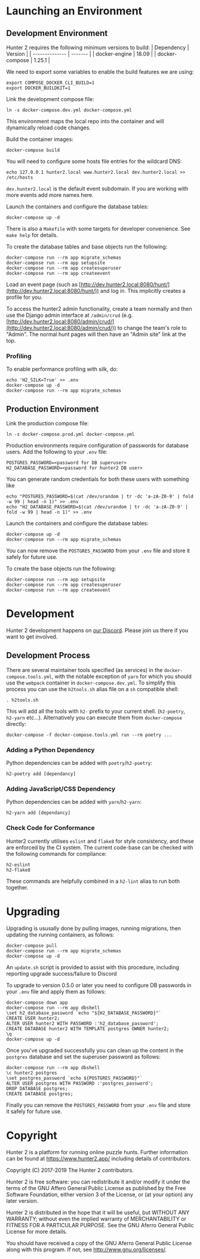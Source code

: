 Launching an Environment
========================

Development Environment
-----------------------

Hunter 2 requires the following minimum versions to build:
| Dependency     | Version |
| -------------- | ------- |
| docker-engine  | 18.09   |
| docker-compose | 1.25.1  |

We need to export some variables to enable the build features we are using:
```shell
export COMPOSE_DOCKER_CLI_BUILD=1
export DOCKER_BUILDKIT=1
```

Link the development compose file:
```shell
ln -s docker-compose.dev.yml docker-compose.yml
```
This environment maps the local repo into the container and will dynamically reload code changes.

Build the container images:
```shell
docker-compose build
```

You will need to configure some hosts file entries for the wildcard DNS:
```shell
echo 127.0.0.1 hunter2.local www.hunter2.local dev.hunter2.local >> /etc/hosts
```
`dev.hunter2.local` is the default event subdomain. If you are working with more events add more names here.

Launch the containers and configure the database tables:
```shell
docker-compose up -d
```

There is also a `Makefile` with some targets for developer convenience. See `make help` for details.

To create the database tables and base objects run the following:
```shell
docker-compose run --rm app migrate_schemas
docker-compose run --rm app setupsite
docker-compose run --rm app createsuperuser
docker-compose run --rm app createevent
```

Load an event page (such as [http://dev.hunter2.local:8080/hunt/](http://dev.hunter2.local:8080/hunt/)) and log in.
This implicitly creates a profile for you.

To access the hunter2 admin functionality, create a team normally and then use the Django admin interface
at `/admin/crud` (e.g. [http://dev.hunter2.local:8080/admin/crud/](http://dev.hunter2.local:8080/admin/crud/))
to change the team's role to "Admin". The normal hunt pages will then have an "Admin site" link at the top.

### Profiling ###
To enable performance profiling with silk, do:
```shell
echo 'H2_SILK=True' >> .env
docker-compose up -d
docker-compose run --rm app migrate_schemas
```

Production Environment
----------------------

Link the production compose file:
```shell
ln -s docker-compose.prod.yml docker-compose.yml
```

Production environments require configuration of passwords for database users. Add the following to your `.env` file:
```
POSTGRES_PASSWORD=<password for DB superuser>
H2_DATABASE_PASSWORD=<password for hunter2 DB user>
```

You can generate random credentials for both these users with something like
```
echo "POSTGRES_PASSWORD=$(cat /dev/urandom | tr -dc 'a-zA-Z0-9' | fold -w 99 | head -n 1)" >> .env
echo "H2_DATABASE_PASSWORD=$(cat /dev/urandom | tr -dc 'a-zA-Z0-9' | fold -w 99 | head -n 1)" >> .env
```

Launch the containers and configure the database tables:
```shell
docker-compose up -d
docker-compose run --rm app migrate_schemas
```

You can now remove the `POSTGRES_PASSWORD` from your `.env` file and store it safely for future use.

To create the base objects run the following:
```shell
docker-compose run --rm app setupsite
docker-compose run --rm app createsuperuser
docker-compose run --rm app createevent
```

Development
===========

Hunter 2 development happens on [our Discord](https://discord.gg/9jZEcr6FwT).
Please join us there if you want to get involved.

Development Process
-------------------

There are several maintainer tools specified (as services) in the `docker-compose.tools.yml`, with the notable exception of `yarn` for which you should use the
 `webpack` container in `docker-compose.dev.yml`. To simplify this process you can use the `h2tools.sh` alias file on a `sh` compatible shell:
```shell
. h2tools.sh
```

This will add all the tools with `h2-` prefix to your current shell. (`h2-poetry`, `h2-yarn` etc...). Alternatively you can execute them from `docker-compose`
directly:
```shell
docker-compose -f docker-compose.tools.yml run --rm poetry ...
```

### Adding a Python Dependency ###
Python dependencies can be added with `poetry`/`h2-poetry`:
```shell
h2-poetry add [dependancy]
```

### Adding JavaScript/CSS Dependency ###
Python dependencies can be added with `yarn`/`h2-yarn`:
```shell
h2-yarn add [dependancy]
```

### Check Code for Conformance ###
Hunter2 currently utilises `eslint` and `flake8` for style consistency, and these are enforced by the CI system. The current code-base can be checked with the
following commands for compliance:
```shell
h2-eslint
h2-flake8
```

These commands are helpfully combined in a `h2-lint` alias to run both together.

Upgrading
=========

Upgrading is ususally done by pulling images, running migrations, then updating the running containers, as follows:
```
docker-compose pull
docker-compose run --rm app migrate_schemas
docker-compose up -d
```

An `update.sh` script is provided to assist with this procedure, including reporting upgrade success/failure to Discord

To upgrade to version 0.5.0 or later you need to configure DB passwords in your `.env` file and apply them as follows:
```
docker-compose down app
docker-compose run --rm app dbshell
\set h2_database_password `echo "${H2_DATABASE_PASSWORD}"`
CREATE USER hunter2;
ALTER USER hunter2 WITH PASSWORD :'h2_database_password';
CREATE DATABASE hunter2 WITH TEMPLATE postgres OWNER hunter2;
\q
docker-compose up -d
```

Once you've upgraded successfully you can clean up the content in the `postgres` database and set the superuser password as follows:
```
docker-compose run --rm app dbshell
\c hunter2 postgres
\set postgres_password `echo ${POSTGRES_PASSWORD}"`
ALTER USER postgres WITH PASSWORD :'postgres_password';
DROP DATABASE postgres;
CREATE DATABASE postgres;
```

Finally you can remove the `POSTGRES_PASSWORD` from your `.env` file and store it safely for future use.

Copyright
=========
Hunter 2 is a platform for running online puzzle hunts. Further information can be found at https://www.hunter2.app/ including details of contributors.

Copyright (C) 2017-2019  The Hunter 2 contributors.

Hunter 2 is free software: you can redistribute it and/or modify it under the terms of the GNU Affero General Public License as published by the Free Software Foundation, either version 3 of the License, or (at your option) any later version.

Hunter 2 is distributed in the hope that it will be useful, but WITHOUT ANY WARRANTY; without even the implied warranty of MERCHANTABILITY or FITNESS FOR A PARTICULAR PURPOSE. See the GNU Aferro General Public License for more details.

You should have received a copy of the GNU Aferro General Public License along with this program. If not, see <http://www.gnu.org/licenses/>.
